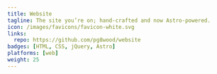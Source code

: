 ```yaml
---
title: Website
tagline: The site you’re on; hand-crafted and now Astro‑powered.
icon: /images/favicons/favicon-white.svg
links:
  repo: https://github.com/pg8wood/website
badges: [HTML, CSS, jQuery, Astro]
platforms: [web]
weight: 25
---
```

